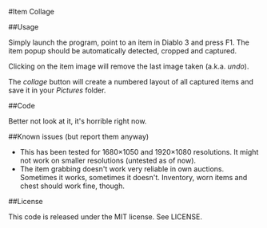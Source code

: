 #Item Collage

##Usage

Simply launch the program, point to an item in Diablo 3 and press F1. The item popup should be automatically detected, cropped and captured.

Clicking on the item image will remove the last image taken (a.k.a. *undo*).

The *collage* button will create a numbered layout of all captured items and save it in your *Pictures* folder.

##Code

Better not look at it, it's horrible right now.

##Known issues (but report them anyway)

* This has been tested for 1680×1050 and 1920×1080 resolutions. It might not work on smaller resolutions (untested as of now).
* The item grabbing doesn't work very reliable in own auctions. Sometimes it works, sometimes it doesn't. Inventory, worn items and chest should work fine, though.

##License

This code is released under the MIT license. See LICENSE.